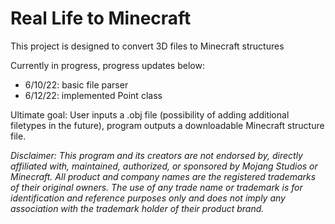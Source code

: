 # Real Life to Minecraft
This project is designed to convert 3D files to Minecraft structures

Currently in progress, progress updates below:

- 6/10/22: basic file parser
- 6/12/22: implemented Point class


Ultimate goal: User inputs a .obj file (possibility of adding additional filetypes in the future), program outputs a downloadable Minecraft structure file.

*Disclaimer: This program and its creators are not endorsed by, directly affiliated with, maintained, authorized, or sponsored by Mojang Studios or Minecraft. All product and company names are the registered trademarks of their original owners. The use of any trade name or trademark is for identification and reference purposes only and does not imply any association with the trademark holder of their product brand.*
